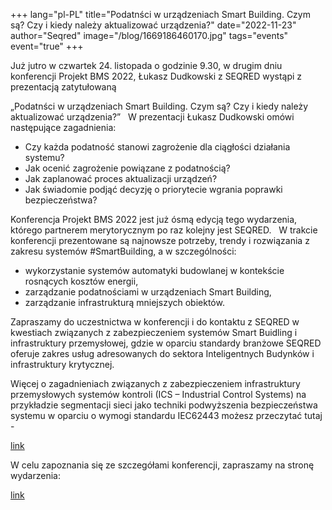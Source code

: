 +++
lang="pl-PL"
title="Podatnści w urządzeniach Smart Building. Czym są? Czy i kiedy należy aktualizować urządzenia?"
date="2022-11-23"
author="Seqred"
image="/blog/1669186460170.jpg"
tags="events"
event="true"
+++

Już jutro w czwartek 24. listopada o godzinie 9.30, w drugim dniu konferencji Projekt BMS 2022, Łukasz Dudkowski z SEQRED wystąpi z prezentacją zatytułowaną 

„Podatnści w urządzeniach Smart Building. 
Czym są? Czy i kiedy należy aktualizować urządzenia?”
 
W prezentacji Łukasz Dudkowski omówi następujące zagadnienia:

- Czy każda podatność stanowi zagrożenie dla ciągłości działania systemu?
- Jak ocenić zagrożenie powiązane z podatnością?
- Jak zaplanować proces aktualizacji urządzeń?
- Jak świadomie podjąć decyzję o priorytecie wgrania poprawki bezpieczeństwa?

Konferencja Projekt BMS 2022 jest już ósmą edycją tego wydarzenia, którego partnerem merytorycznym po raz kolejny jest SEQRED.
 
W trakcie konferencji prezentowane są najnowsze potrzeby, trendy i rozwiązania z zakresu systemów #SmartBuilding, a w szczególności:
  
 - wykorzystanie systemów automatyki budowlanej w kontekście rosnących kosztów energii,
 - zarządzanie podatnościami w urządzeniach Smart Building,
 - zarządzanie infrastrukturą mniejszych obiektów.
  
Zapraszamy do uczestnictwa w konferencji i do kontaktu z SEQRED w kwestiach związanych z zabezpieczeniem systemów Smart Buidling i infrastruktury przemysłowej, gdzie w oparciu standardy branżowe SEQRED oferuje zakres usług adresowanych do sektora Inteligentnych Budynków i infrastruktury krytycznej.

Więcej o zagadnieniach związanych z zabezpieczeniem infrastruktury przemysłowych systemów kontroli (ICS – Industrial Control Systems) na przykładzie segmentacji sieci jako techniki podwyższenia bezpieczeństwa systemu w oparciu o wymogi standardu IEC62443 możesz przeczytać tutaj - 

[link](https://lnkd.in/eEVPc53d)
  
 W celu zapoznania się ze szczegółami konferencji, zapraszamy na stronę wydarzenia:
  
 [link](https://projektbms.pl/)



